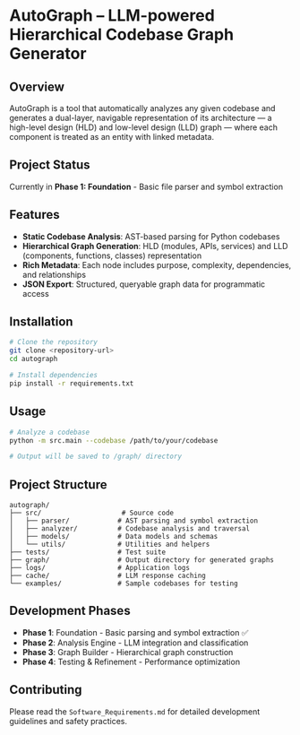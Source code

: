 # AutoGraph – LLM-powered Hierarchical Codebase Graph Generator

## Overview
AutoGraph is a tool that automatically analyzes any given codebase and generates a dual-layer, navigable representation of its architecture — a high-level design (HLD) and low-level design (LLD) graph — where each component is treated as an entity with linked metadata.

## Project Status
Currently in **Phase 1: Foundation** - Basic file parser and symbol extraction

## Features
- **Static Codebase Analysis**: AST-based parsing for Python codebases
- **Hierarchical Graph Generation**: HLD (modules, APIs, services) and LLD (components, functions, classes) representation
- **Rich Metadata**: Each node includes purpose, complexity, dependencies, and relationships
- **JSON Export**: Structured, queryable graph data for programmatic access

## Installation
```bash
# Clone the repository
git clone <repository-url>
cd autograph

# Install dependencies
pip install -r requirements.txt
```

## Usage
```bash
# Analyze a codebase
python -m src.main --codebase /path/to/your/codebase

# Output will be saved to /graph/ directory
```

## Project Structure
```
autograph/
├── src/                    # Source code
│   ├── parser/            # AST parsing and symbol extraction
│   ├── analyzer/          # Codebase analysis and traversal
│   ├── models/            # Data models and schemas
│   └── utils/             # Utilities and helpers
├── tests/                 # Test suite
├── graph/                 # Output directory for generated graphs
├── logs/                  # Application logs
├── cache/                 # LLM response caching
└── examples/              # Sample codebases for testing
```

## Development Phases
- **Phase 1**: Foundation - Basic parsing and symbol extraction ✅
- **Phase 2**: Analysis Engine - LLM integration and classification
- **Phase 3**: Graph Builder - Hierarchical graph construction
- **Phase 4**: Testing & Refinement - Performance optimization

## Contributing
Please read the `Software_Requirements.md` for detailed development guidelines and safety practices. 